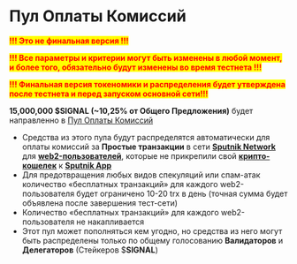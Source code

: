# Пул Оплаты Комиссий

<mark style="color:red;">**!!! Это не финальная версия !!!**</mark>&#x20;

<mark style="color:red;">**!!! Все параметры и критерии могут быть изменены в любой момент, и более того, обязательно будут изменены во время тестнета !!!**</mark>&#x20;

<mark style="color:red;">**!!! Финальная версия токеномики и распределения будет утверждена после тестнета и перед запуском основной сети!!!**</mark>

**15,000,000 $SIGNAL (\~10,25% от Общего Предложения)** будет направленно в [Пул Оплаты Комиссий](pul-oplaty-komissii.md)&#x20;

* Средства из этого пула будут  распределятся  автоматически для оплаты комиссий за **Простые транзакции** в сети [**Sputnik Network**](../../../sputnik-network-app-chain/) для [**web2-пользователей**](../../../sputnik-app/web2-funkcional/), которые не прикрепили свой [**крипто-кошелек**](../../../slovar-terminov-i-skhema/kripto-koshelek.md) к [**Sputnik App**](../../../sputnik-app/)&#x20;
* Для предотвращения любых видов спекуляций или спам-атак количество «бесплатных транзакций» для каждого web2-пользователя будет ограничено 10-20 trx в день (точная сумма будет объявлена ​​после завершения тест-сети)&#x20;
* Количество «бесплатных транзакций» для каждого web2-пользователя не накапливается
* Этот  пул может пополняться кем  угодно, но средства из него могут быть распределены только по общему голосованию **Валидаторов** и **Делегаторов** (Стейкеров $**SIGNAL**)



